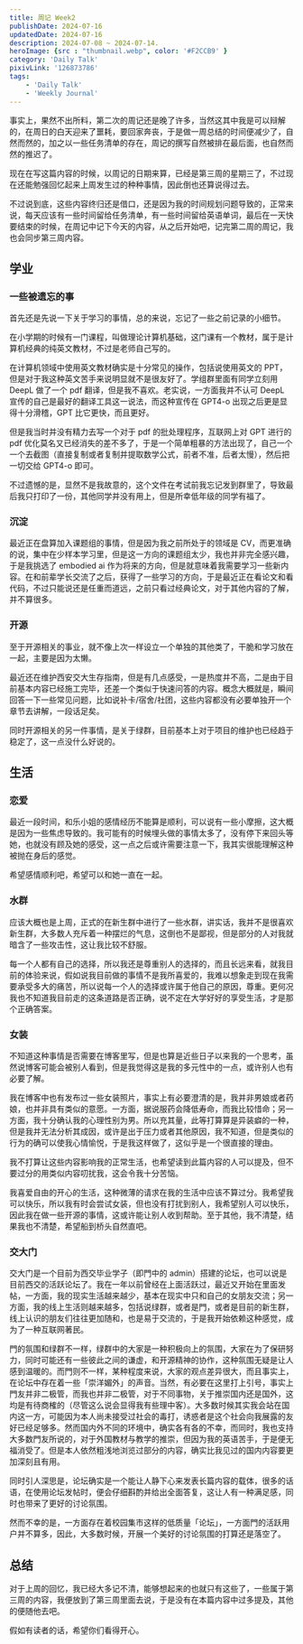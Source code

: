 ```yaml
---
title: 周记 Week2
publishDate: 2024-07-16
updatedDate: 2024-07-16
description: 2024-07-08 ~ 2024-07-14.
heroImage: {src : "thumbnail.webp", color: '#F2CCB9' }
category: 'Daily Talk'
pixivLink: '126873786'
tags:
    - 'Daily Talk'
    - 'Weekly Journal'
---
```


事实上，果然不出所料，第二次的周记还是晚了许多，当然这其中我是可以辩解的，在周日的白天迎来了噩耗，要回家奔丧，于是做一周总结的时间便减少了，自然而然的，加之以一些任务清单的存在，周记的撰写自然被排在最后面，也自然而然的推迟了。

现在在写这篇内容的时候，以周记的日期来算，已经是第三周的星期三了，不过现在还能勉强回忆起来上周发生过的种种事情，因此倒也还算说得过去。

不过说到底，这些内容终归还是借口，还是因为我的时间规划问题导致的，正常来说，每天应该有一些时间留给任务清单，有一些时间留给英语单词，最后在一天快要结束的时候，在周记中记下今天的内容，从之后开始吧，记完第二周的周记，我也会同步第三周内容。

## 学业

### 一些被遗忘的事

首先还是先说一下关于学习的事情，总的来说，忘记了一些之前记录的小细节。

在小学期的时候有一门课程，叫做理论计算机基础，这门课有一个教材，属于是计算机经典的纯英文教材，不过是老师自己写的。

在计算机领域中使用英文教材确实是十分常见的操作，包括说使用英文的 PPT，但是对于我这种英文苦手来说明显就不是很友好了。学组群里面有同学立刻用 DeepL 做了一个 pdf 翻译，但是我不喜欢。老实说，一方面我并不认可 DeepL 宣传的自己是最好的翻译工具这一说法，而这种宣传在 GPT4-o 出现之后更是显得十分滑稽，GPT 比它更快，而且更好。

但是我当时并没有精力去写一个对于 pdf 的批处理程序，互联网上对 GPT 进行的 pdf 优化莫名又已经消失的差不多了，于是一个简单粗暴的方法出现了，自己一个一个去截图（直接复制或者复制并提取数学公式，前者不准，后者太慢），然后把一切交给 GPT4-o 即可。

不过遗憾的是，显然不是我故意的，这个文件在考试前我忘记发到群里了，导致最后我只打印了一份，其他同学并没有用上，但是所幸低年级的同学有福了。

### 沉淀

最近正在盘算加入课题组的事情，但是因为我之前所处于的领域是 CV，而更准确的说，集中在少样本学习里，但是这一方向的课题组太少，我也并非完全感兴趣，于是我挑选了 embodied ai 作为将来的方向，但是就意味着我需要学习一些新内容。在和前辈学长交流了之后，获得了一些学习的方向，于是最近正在看论文和看代码，不过只能说还是任重而道远，之前只看过经典论文，对于其他内容的了解，并不算很多。

### 开源

至于开源相关的事业，就不像上次一样设立一个单独的其他类了，干脆和学习放在一起，主要是因为太懒。

最近还在维护西安交大生存指南，但是有几点感受，一是热度并不高，二是由于目前基本内容已经施工完毕，还差一个类似于快速问答的内容。概念大概就是，瞬间回答一下一些常见问题，比如说补卡/宿舍/社团，这些内容都没有必要单独开一个章节去讲解，一段话足矣。

同时开源相关的另一件事情，是关于绿群，目前基本上对于项目的维护也已经趋于稳定了，这一点没什么好说的。

## 生活

### 恋爱

最近一段时间，和乐小姐的感情经历不能算是顺利，可以说有一些小摩擦，这大概是因为一些焦虑导致的。我可能有的时候埋头做的事情太多了，没有停下来回头等她，也就没有顾及她的感受，这一点之后或许需要注意一下，我其实很能理解这种被抛在身后的感觉。

希望感情顺利吧，希望可以和她一直在一起。

### 水群

应该大概也是上周，正式的在新生群中进行了一些水群，讲实话，我并不是很喜欢新生群，大多数人充斥着一种摆烂的气息，这倒也不是鄙视，但是部分的人对我就暗含了一些攻击性，这让我比较不舒服。

每一个人都有自己的选择，所以我还是尊重别人的选择的，而且长远来看，就我目前的体验来说，假如说我目前做的事情不是我所喜爱的，我难以想象走到现在我需要承受多大的痛苦，所以说每一个人的选择或许属于他自己的原因，尊重。更何况我也不知道我目前走的这条道路是否正确，说不定在大学好好的享受生活，才是那个正确答案。

### 女装

不知道这种事情是否需要在博客里写，但是也算是近些日子以来我的一个思考，虽然说博客可能会被别人看到，但是我觉得这是我的多元性中的一点，或许别人也有必要了解。

我在博客中也有发布过一些女装照片，事实上有必要澄清的是，我并非男娘或者药娘，也并非具有类似的意愿。一方面，据说服药会降低寿命，而我比较惜命；另一方面，我十分确认我的心理性别为男。所以充其量，此等打算算是异装癖的一种，但是我并无法分析其成因，或许是出于压力或者其他原因，我不知道，但是类似的行为的确可以使我心情愉悦，于是我这样做了，这似乎是一个很直接的理由。

我不打算让这些内容影响我的正常生活，也希望读到此篇内容的人可以提及，但不要过分的用类似内容叨扰我，这会令我十分苦恼。

我喜爱自由的开心的生活，这种微薄的请求在我的生活中应该不算过分。我希望我可以快乐，所以我有时会尝试女装，但也没有打扰到别人，我希望别人可以快乐，因此我在做一些开源的事情，这或许能让别人收到帮助。至于其他，我不清楚，结果我也不清楚，希望船到桥头自然直吧。

### 交大门

交大门是一个目前为西交毕业学子（即門中的 admin）搭建的论坛，也可以说是目前西交的活跃论坛了。我在一年以前曾经在上面活跃过，最近又开始在里面发帖，一方面，我的现实生活越来越少，基本在现实中只和自己的女朋友交流；另一方面，我的线上生活则越来越多，包括说绿群，或者是門，或者是目前的新生群，线上认识的朋友们往往更加随和，也是易于交流的，于是我开始依赖这种感觉，成为了一种互联网著民。

門的氛围和绿群不一样，绿群中的大家是一种积极向上的氛围，大家在为了保研努力，同时可能还有一些彼此之间的谦虚，和开源精神的协作，这种氛围无疑是让人感到温暖的。而門则不一样，某种程度来说，大家的观点差异很大，而且事实上，在论坛中存在着一些「崇洋媚外」的声音。当然，有必要在这里打上引号，事实上門友并非二极管，而我也并非二极管，对于不同事物，关于推崇国内还是国外，这均是有待商榷的（尽管这么说会显得我有些理中客）。大多数时候其实我会站在国内这一方，可能因为本人尚未接受过社会的毒打，诱惑者是这个社会向我展露的友好已经足够多。然而国内外不同的环境中，确实各有各的不幸，而同时，我也支持大多数門友所说的，对于外国教材与教学的推崇，但因为我的英语苦手，于是便无福消受了。但是本人依然粗浅地浏览过部分的内容，确实比我见过的国内内容要更加深刻且有用。

同时引人深思是，论坛确实是一个能让人静下心来发表长篇内容的载体，很多的话语，在使用论坛发帖时，便会仔细斟酌并给出全面答复，这让人有一种满足感，同时也带来了更好的讨论氛围。

然而不幸的是，一方面存在着校园集市这样的低质量「论坛」，一方面門的活跃用户并不算多，因此，大多数时候，开展一个美好的讨论氛围的打算还是落空了。

## 总结

对于上周的回忆，我已经大多记不清，能够想起来的也就只有这些了，一些属于第三周的内容，我便放到了第三周里面去说，于是没有在本篇内容中过多提及，其他的便随他去吧。

假如有读者的话，希望你们看得开心。



